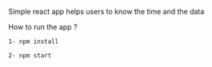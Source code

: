 Simple react app helps users to know the time and the data 

How to run the app ?

    1- npm install
    
    2- npm start
    